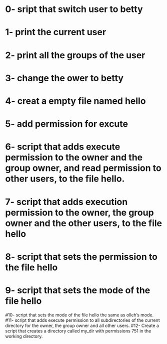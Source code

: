 # 0- sript that switch user to betty
# 1- print the current user 
# 2- print all the groups of the user
# 3- change the ower to betty
# 4- creat a empty file named hello
# 5- add permission for excute
# 6- script that adds execute permission to the owner and the group owner, and read permission to other users, to the file hello.
# 7- script that adds execution permission to the owner, the group owner and the other users, to the file hello
# 8- script that sets the permission to the file hello
# 9- script that sets the mode of the file hello
#10- script that sets the mode of the file hello the same as olleh’s mode.
#11- script that adds execute permission to all subdirectories of the current directory for the owner, the group owner and all other users.
#12- Create a script that creates a directory called my_dir with permissions 751 in the working directory. 
